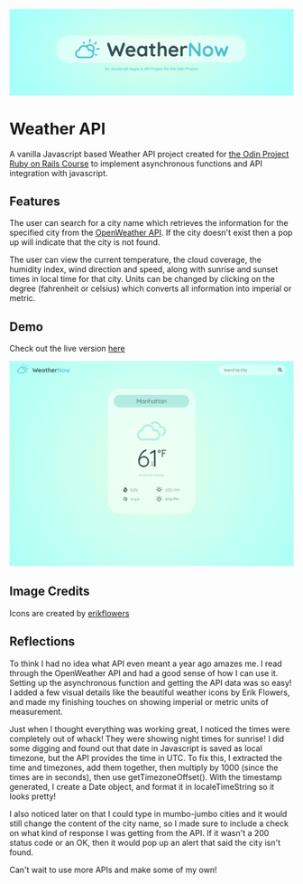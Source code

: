 ![banner](weather-now-banner.png)

# Weather API
A vanilla Javascript based Weather API project created for [the Odin Project Ruby on Rails Course](https://www.theodinproject.com/paths/full-stack-ruby-on-rails/courses/javascript/lessons/weather-app) to implement asynchronous functions and API integration with javascript.

## Features
The user can search for a city name which retrieves the information for the specified city from the [OpenWeather API](https://openweathermap.org/api). If the city doesn't exist then a pop up will indicate that the city is not found. 

The user can view the current temperature, the cloud coverage, the humidity index, wind direction and speed, along with sunrise and sunset times in local time for that city. Units can be changed by clicking on the degree (fahrenheit or celsius) which converts all information into imperial or metric. 

## Demo
Check out the live version [here](https://zxum.github.io/weather-app-js/)

![demo](weather-now-demo.gif)

## Image Credits 
Icons are created by [erikflowers](https://erikflowers.github.io/weather-icons/)

## Reflections
To think I had no idea what API even meant a year ago amazes me. I read through the OpenWeather API and had a good sense of how I can use it. Setting up the asynchronous function and getting the API data was so easy! I added a few visual details like the beautiful weather icons by Erik Flowers, and made my finishing touches on showing imperial or metric units of measurement.

Just when I thought everything was working great, I noticed the times were completely out of whack! They were showing night times for sunrise! I did some digging and found out that date in Javascript is saved as local timezone, but the API provides the time in UTC. To fix this, I extracted the time and timezones, add them together, then multiply by 1000 (since the times are in seconds), then use getTimezoneOffset(). With the timestamp generated, I create a Date object, and format it in localeTimeString so it looks pretty!

I also noticed later on that I could type in mumbo-jumbo cities and it would still change the content of the city name, so I made sure to include a check on what kind of response I was getting from the API. If it wasn't a 200 status code or an OK, then it would pop up an alert that said the city isn't found. 

Can't wait to use more APIs and make some of my own! 